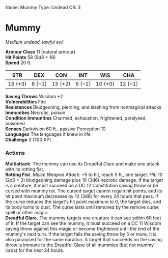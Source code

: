 Name: Mummy
Type: Undead
CR: 3

# Mummy 
_Medium undead, lawful evil_

**Armour Class** 11 (natural armour)    
**Hit Points** 58 (9d8 + 18)    
**Speed** 20 ft. 

| STR     | DEX     | CON     | INT     | WIS     | CHA     |
|---------|---------|---------|---------|---------|---------|
| 16 (+3) | 8 (−1)  | 15 (+2) | 6 (−2)  | 10 (+0) | 12 (+1) |

**Saving Throws** Wisdom +2    
**Vulnerabilities** Fire    
**Resistances** Bludgeoning, piercing, and slashing from nonmagical attacks    
**Immunities** Necrotic, poison    
**Condition Immunities** Charmed, exhaustion, frightened, paralysed, poisoned    
**Senses** Darkvision 60 ft., passive Perception 10    
**Languages** The languages it knew in life    
**Challenge** 3 (700 XP) 

### Actions 
**Multiattack.** The mummy can use its Dreadful Glare and make one attack with its rotting fist.    
**Rotting Fist.** _Melee Weapon Attack:_ +5 to hit, reach 5 ft., one target. _Hit:_ 10 (2d6 + 3) bludgeoning damage plus 10 (3d6) necrotic damage. If the target is a creature, it must succeed on a DC 12 Constitution saving throw or be cursed with mummy rot. The cursed target cannot regain hit points, and its hit point maximum decreases by 10 (3d6) for every 24 hours that pass. If the curse reduces the target's hit point maximum to 0, the target dies, and its body turns to dust. The curse lasts until removed by the remove curse spell or other magic.    
**Dreadful Glare.** The mummy targets one creature it can see within 60 feet of it. If the target can see the mummy, it must succeed on a DC 11 Wisdom saving throw against this magic or become frightened until the end of the mummy's next turn. If the target fails the saving throw by 5 or more, it is also paralysed for the same duration. A target that succeeds on the saving throw is immune to the Dreadful Glare of all mummies (but not mummy lords) for the next 24 hours.